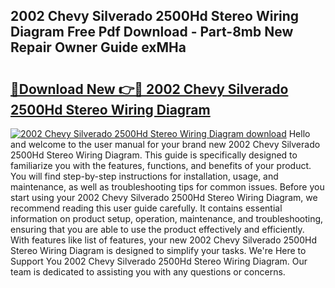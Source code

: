 ## 2002 Chevy Silverado 2500Hd Stereo Wiring Diagram Free Pdf Download - Part-8mb New Repair Owner Guide exMHa

# <h2><a href="http://dfm8lcw.blite.top/?on=2002+Chevy+Silverado+2500Hd+Stereo+Wiring+Diagram">🔗Download New 👉🔴 2002 Chevy Silverado 2500Hd Stereo Wiring Diagram</a></h2>

[![2002 Chevy Silverado 2500Hd Stereo Wiring Diagram download](https://i.imgur.com/lujVjoI.png)](http://dfm8lcw.blite.top/?on=2002+Chevy+Silverado+2500Hd+Stereo+Wiring+Diagram)
Hello and welcome to the user manual for your brand new 2002 Chevy Silverado 2500Hd Stereo Wiring Diagram. This guide is specifically designed to familiarize you with the features, functions, and benefits of your product. You will find step-by-step instructions for installation, usage, and maintenance, as well as troubleshooting tips for common issues. Before you start using your 2002 Chevy Silverado 2500Hd Stereo Wiring Diagram, we recommend reading this user guide carefully. It contains essential information on product setup, operation, maintenance, and troubleshooting, ensuring that you are able to use the product effectively and efficiently. With features like list of features, your new 2002 Chevy Silverado 2500Hd Stereo Wiring Diagram is designed to simplify your tasks. We're Here to Support You 2002 Chevy Silverado 2500Hd Stereo Wiring Diagram. Our team is dedicated to assisting you with any questions or concerns.
